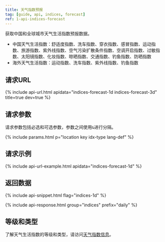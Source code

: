 ```yaml
---
title: 天气指数预报
tag: [guide, api, indices, forecast]
ref: 1-api-indices-forecast
---
```


获取中国和全球城市天气生活指数预报数据。

- 中国天气生活指数：舒适度指数、洗车指数、穿衣指数、感冒指数、运动指数、旅游指数、紫外线指数、空气污染扩散条件指数、空调开启指数、过敏指数、太阳镜指数、化妆指数、晾晒指数、交通指数、钓鱼指数、防晒指数
- 海外天气生活指数：运动指数、洗车指数、紫外线指数、钓鱼指数

## 请求URL

{% include api-url.html apidata="indices-forecast-1d indices-forecast-3d" title=true dev=true %}

## 请求参数

请求参数包括必选和可选参数，参数之间使用`&`进行分隔。

{% include params.html p="location key idx-type lang-def" %}

## 请求示例

{% include api-url-example.html apidata="indices-forecast-1d" %}

## 返回数据

{% include api-snippet.html flag="indices-1d" %}

{% include api-response.html group="indices" prefix="daily" %}

## 等级和类型

了解天气生活指数的等级和类型，请访问[天气指数信息](/docs/resource/indices-info/)。
